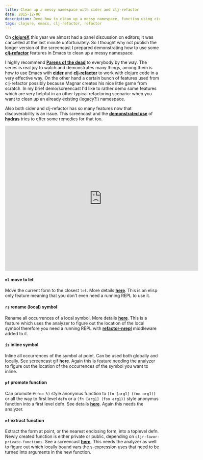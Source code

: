 ```yaml
---
title: Clean up a messy namespace with cider and clj-refactor
date: 2015-12-06
description: Demo how to clean up a messy namespace, function using cider and clj-refactor in emacs
tags: clojure, emacs, clj-refactor, refactor
---
```


On [**clojureX**](https://skillsmatter.com/conferences/6861-clojure-exchange-2015) this year we almost had a panel discussion on editors; it was cancelled at the last minute unfortunately. So I thought why not publish the longer version of the screencast I prepared demonstrating how to use some [**clj-refactor**](https://github.com/clojure-emacs/clj-refactor.el/wiki) features in Emacs to clean up a messy namespace.

I highly recommend [**Parens of the dead**](http://www.parens-of-the-dead.com) to everybody by the way. The series is real joy to watch and demonstrates many things, among them is how to use Emacs with [**cider**](https://github.com/clojure-emacs/cider) and [**clj-refactor**](https://github.com/clojure-emacs/clj-refactor.el/wiki) to work with clojure code in a very effective way. On the other hand a certain bunch of features used from clj-refactor possibly because Magnar creates his nice little game from scratch. In my brief demo/screencast I'd like to rather demo some features which are very helpful in an other typical refactoring scenario: when you want to clean up an already existing (legacy?!) namespace.

Also both cider and clj-refactor has so many features now that discoverability is an issue. This screencast and the [**demonstrated use**](https://github.com/clojure-emacs/clj-refactor.el/wiki/hydra-code) of [**hydras**](https://github.com/abo-abo/hydra) tries to offer some remedies for that too.

<iframe width="630" height="473" src="https://www.youtube.com/embed/mOSUE3czp9w?rel=0&vq=large" frameborder="0" allowfullscreen></iframe>

#### `ml` move to let ####
Move the current form to the closest `let`. More details [**here**](https://github.com/clojure-emacs/clj-refactor.el/wiki/cljr-move-to-let). This is an elisp only feature meaning that you don't even need a running REPL to use it.

#### `rs` rename (local) symbol ####
Rename all occurrences of a local symbol. More details [**here**](https://github.com/clojure-emacs/clj-refactor.el/wiki/cljr-rename-symbol#or-a-locally-defined-symbol). This is a feature which uses the analyzer to figure out the location of the local symbol therefore you need a running REPL with [**refactor-nrepl**](https://github.com/clojure-emacs/refactor-nrepl) middleware added to it.

#### `is` inline symbol ####
Inline all occurrences of the symbol at point. Can be used both globally and locally. See screencast gif [**here**](https://github.com/clojure-emacs/clj-refactor.el/wiki/cljr-inline-symbol). Again this is feature needing the analyzer to figure out the location of the occurrences of the symbol you want to inline.

#### `pf` promote function ####
Can promote `#(foo %)` style anonymus function to `(fn [arg1] (foo arg1))` or all the way to first level `defn` or a `(fn [arg1] (foo arg1))` style anonymus function into a first level defn. See details [**here**](https://github.com/clojure-emacs/clj-refactor.el/wiki/cljr-promote-function#promote-anonymous-function-to-defn). Again this needs the analyzer.

#### `ef` extract function ####
Extract the form at point, or the nearest enclosing form, into a toplevel defn. Newly created function is either private or public, depending on `cljr-favor-private-functions`. See a screencast [**here**](https://github.com/clojure-emacs/clj-refactor.el/wiki/cljr-extract-function). This needs the analyzer as well to figure out which locally bound vars the s-expression uses that need to be turned into arguments in the new function.
